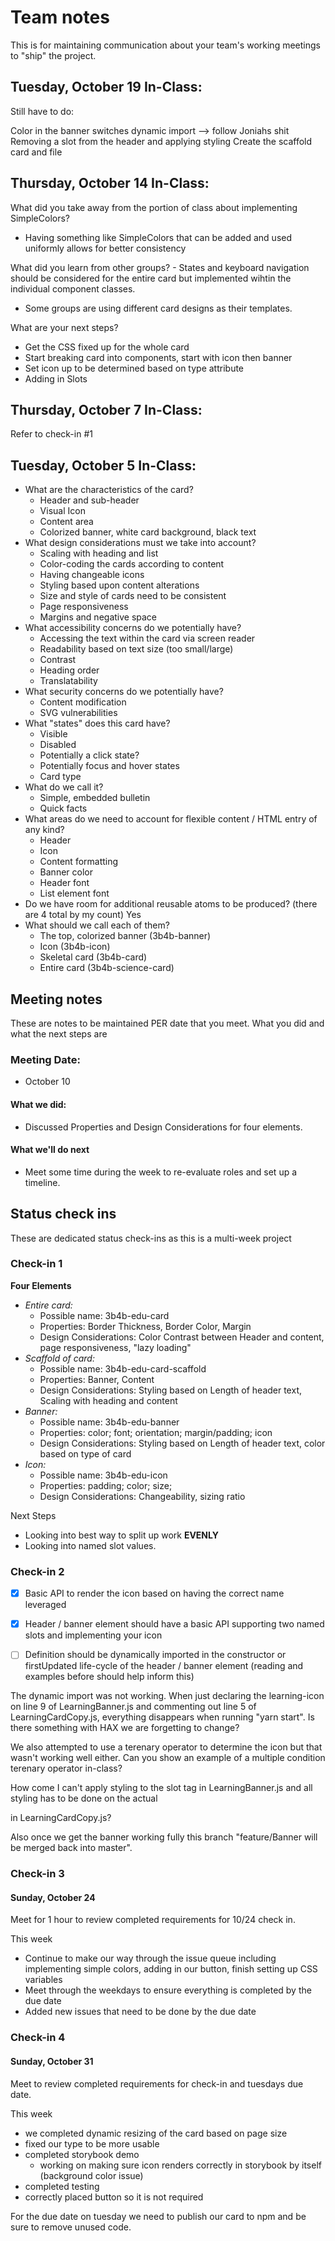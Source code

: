 # Team notes
This is for maintaining communication about your team's working meetings to "ship" the project.


## Tuesday, October 19 In-Class:

Still have to do:

Color in the banner switches
dynamic import --> follow Joniahs shit
Removing a slot from the header and applying styling
Create the scaffold card and file



## Thursday, October 14 In-Class:
What did you take away from the portion of class about implementing SimpleColors?
  - Having something like SimpleColors that can be added and used uniformly allows for better consistency
 
What did you learn from other groups?
	- States and keyboard navigation should be considered for the entire card but implemented wihtin the individual component classes.
  - Some groups are using different card designs as their templates.

What are your next steps?
  - Get the CSS fixed up for the whole card
  - Start breaking card into components, start with icon then banner
  - Set icon up to be determined based on type attribute
  - Adding in Slots

## Thursday, October 7 In-Class:
Refer to check-in #1

## Tuesday, October 5 In-Class:
- What are the characteristics of the card?
    - Header and sub-header
    - Visual Icon
    - Content area
    - Colorized banner, white card background, black text
- What design considerations must we take into account?
    - Scaling with heading and list
    - Color-coding the cards according to content
    - Having changeable icons
    - Styling based upon content alterations
    - Size and style of cards need to be consistent
    - Page responsiveness
    - Margins and negative space
- What accessibility concerns do we potentially have?
    - Accessing the text within the card via screen reader
    - Readability based on text size (too small/large)
    - Contrast
    - Heading order
    - Translatability
- What security concerns do we potentially have?
    - Content modification
    - SVG vulnerabilities
- What "states" does this card have?
    - Visible
    - Disabled
    - Potentially a click state?
    - Potentially focus and hover states
    - Card type
- What do we call it?
    - Simple, embedded bulletin
    - Quick facts
- What areas do we need to account for flexible content / HTML entry of any kind?
    - Header
    - Icon
    - Content formatting
    - Banner color
    - Header font
    - List element font
- Do we have room for additional reusable atoms to be produced? (there are 4 total by my count)
    Yes
- What should we call each of them?
    - The top, colorized banner (3b4b-banner)
    - Icon (3b4b-icon)
    - Skeletal card (3b4b-card)
    - Entire card (3b4b-science-card)

## Meeting notes
These are notes to be maintained PER date that you meet. What you did and what the next steps are
### Meeting Date: 
- October 10

#### What we did: 
- Discussed Properties and Design Considerations for four elements.


#### What we'll do next
- Meet some time during the week to re-evaluate roles and set up a timeline.


## Status check ins
These are dedicated status check-ins as this is a multi-week project
### Check-in 1

**Four Elements**
- *Entire card:* 
  - Possible name: 3b4b-edu-card
  - Properties: Border Thickness, Border Color, Margin
  - Design Considerations: Color Contrast between Header and content, page responsiveness, "lazy loading"
- *Scaffold of card:* 
  - Possible name: 3b4b-edu-card-scaffold
  - Properties: Banner, Content
  - Design Considerations: Styling based on Length of header text, Scaling with heading and content
- *Banner:* 
  - Possible name: 3b4b-edu-banner
  - Properties: color; font; orientation; margin/padding; icon
  - Design Considerations: Styling based on Length of header text, color based on type of card
- *Icon:* 
  - Possible name: 3b4b-edu-icon
  - Properties: padding; color; size;
  - Design Considerations: Changeability, sizing ratio
  
Next Steps
  - Looking into best way to split up work **EVENLY**
  - Looking into named slot values.
  

### Check-in 2
- [x] Basic API to render the icon based on having the correct name leveraged
- [x] Header / banner element should have a basic API supporting two named slots and implementing your icon

- [ ] Definition should be dynamically imported in the constructor or firstUpdated life-cycle of the header / banner element (reading and examples before should help inform this)

The dynamic import was not working.  When just declaring the learning-icon on line 9 of LearningBanner.js and commenting out line 5 of LearningCardCopy.js, everything disappears when running "yarn start".  Is there something with HAX we are forgetting to change?

We also attempted to use a terenary operator to determine the icon but that wasn't working well either.  Can you show an example of a multiple condition terenary operator in-class?

How come I can't apply styling to the slot tag in LearningBanner.js and all styling has to be done on the actual <p> in LearningCardCopy.js?

Also once we get the banner working fully this branch "feature/Banner will be merged back into master".

### Check-in 3
#### Sunday, October 24

Meet for 1 hour to review completed requirements for 10/24 check in. 

This week 
- Continue to make our way through the issue queue including implementing simple colors, adding in our button, finish setting up CSS variables 
- Meet through the weekdays to ensure everything is completed by the due date
- Added new issues that need to be done by the due date

### Check-in 4
#### Sunday, October 31  
Meet to review completed requirements for check-in and tuesdays due date.
  
This week
- we completed dynamic resizing of the card based on page size
- fixed our type to be more usable
- completed storybook demo
  - working on making sure icon renders correctly in storybook by itself (background color issue)
- completed testing 
- correctly placed button so it is not required 

For the due date on tuesday we need to publish our card to npm and be sure to remove unused code.
